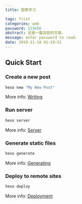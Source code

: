 ```yaml
---
title: 图表学习

tags: frist
categories: web
password: 123456
abstract: 这是一篇加密的文章。
message: enter password to read.
date: 2019-11-18 01:19:51
---
```


<!--
 * @Author: za-wangxuezhong
 * @Date: 2019-11-17 22:19:51
 * @LastEditors: za-wangxuezhong
 * @LastEditTime: 2019-11-18 01:51:43
 * @Description: file content
 -->

## Quick Start

### Create a new post

``` bash
hexo new "My New Post"
```

More info: [Writing](https://hexo.io/docs/writing.html)

### Run server

``` bash
hexo server
```

More info: [Server](https://hexo.io/docs/server.html)

### Generate static files

``` bash
hexo generate
```

More info: [Generating](https://hexo.io/docs/generating.html)

### Deploy to remote sites

``` bash
hexo deploy
```

More info: [Deployment](https://hexo.io/docs/one-command-deployment.html)
